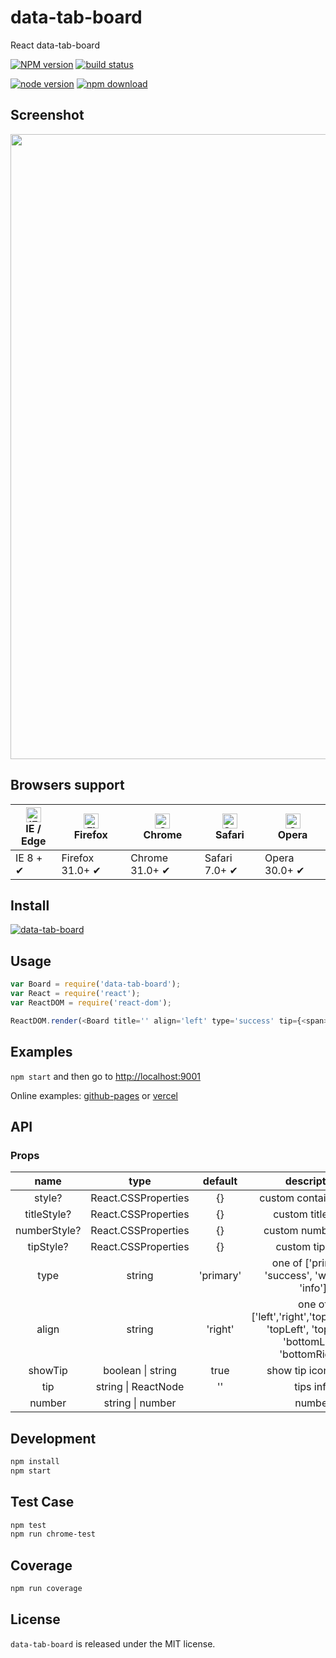 # data-tab-board

React data-tab-board

[![NPM version][npm-image]][npm-url]
[![build status][travis-image]][travis-url]

<!-- [![Test coverage][coveralls-image]][coveralls-url] -->

[![node version][node-image]][node-url]
[![npm download][download-image]][download-url]

[npm-image]: https://img.shields.io/npm/v/data-tab-board.svg?style=flat-square
[npm-url]: https://npmjs.org/package/data-tab-board
[travis-image]: https://travis-ci.org/ybzjsxh/data-tab-board.svg?branch=master
[travis-url]: https://travis-ci.org/ybzjsxh/data-tab-board
[coveralls-image]: https://img.shields.io/coveralls/ybzjsxh/data-tab-board.svg?style=flat-square
[coveralls-url]: https://coveralls.io/r/ybzjsxh/data-tab-board?branch=master
[gemnasium-image]: https://img.shields.io/gemnasium/ybzjsxh/data-tab-board.svg?style=flat-square
[node-image]: https://img.shields.io/badge/node.js-%3E=_0.10-green.svg?style=flat-square
[node-url]: https://nodejs.org/download/
[download-image]: https://img.shields.io/npm/dm/data-tab-board.svg?style=flat-square
[download-url]: https://npmjs.org/package/data-tab-board

## Screenshot

<img src="https://front-images.oss-cn-hangzhou.aliyuncs.com/i4/8e7d52524baffa614678e9a7bd1118c7-1175-149.png" width="1000" />

## Browsers support

| [<img src="https://raw.githubusercontent.com/alrra/browser-logos/master/src/edge/edge_48x48.png" alt="IE  Edge" width="24px" height="24px" />](http://godban.github.io/browsers-support-badges/)<br/>IE / Edge | [<img src="https://raw.githubusercontent.com/alrra/browser-logos/master/src/firefox/firefox_48x48.png" alt="Firefox" width="24px" height="24px" />](http://godban.github.io/browsers-support-badges/)<br/>Firefox | [<img src="https://raw.githubusercontent.com/alrra/browser-logos/master/src/chrome/chrome_48x48.png" alt="Chrome" width="24px" height="24px" />](http://godban.github.io/browsers-support-badges/)<br/>Chrome | [<img src="https://raw.githubusercontent.com/alrra/browser-logos/master/src/safari/safari_48x48.png" alt="Safari" width="24px" height="24px" />](http://godban.github.io/browsers-support-badges/)<br/>Safari | [<img src="https://raw.githubusercontent.com/alrra/browser-logos/master/src/opera/opera_48x48.png" alt="Opera" width="24px" height="24px" />](http://godban.github.io/browsers-support-badges/)<br/>Opera |
| -------------------------------------------------------------------------------------------------------------------------------------------------------------------------------------------------------------- | ----------------------------------------------------------------------------------------------------------------------------------------------------------------------------------------------------------------- | ------------------------------------------------------------------------------------------------------------------------------------------------------------------------------------------------------------- | ------------------------------------------------------------------------------------------------------------------------------------------------------------------------------------------------------------- | --------------------------------------------------------------------------------------------------------------------------------------------------------------------------------------------------------- |
| IE 8 + ✔                                                                                                                                                                                                       | Firefox 31.0+ ✔                                                                                                                                                                                                   | Chrome 31.0+ ✔                                                                                                                                                                                                | Safari 7.0+ ✔                                                                                                                                                                                                 | Opera 30.0+ ✔                                                                                                                                                                                             |

## Install

[![data-tab-board](https://nodei.co/npm/data-tab-board.png)](https://npmjs.org/package/data-tab-board)

## Usage

```js
var Board = require('data-tab-board');
var React = require('react');
var ReactDOM = require('react-dom');

ReactDOM.render(<Board title='' align='left' type='success' tip={<span>Board</span>} />, container);
```

## Examples

`npm start` and then go to
<http://localhost:9001>

Online examples: [github-pages](https://ybzjsxh.github.io/data-tab-board/?path=/story/data-tab-board--simple) or [vercel](https://data-tab-board.vercel.app/?path=/story/data-tab-board--simple)

## API

### Props

|     name     |        type         |  default  |                                        description                                         |
| :----------: | :-----------------: | :-------: | :----------------------------------------------------------------------------------------: |
|    style?    | React.CSSProperties |    {}     |                                   custom container style                                   |
| titleStyle?  | React.CSSProperties |    {}     |                                     custom title style                                     |
| numberStyle? | React.CSSProperties |    {}     |                                    custom number style                                     |
|  tipStyle?   | React.CSSProperties |    {}     |                                      custom tip style                                      |
|     type     |       string        | 'primary' |                      one of ['primary', 'success', 'warning', 'info']                      |
|    align     |       string        |  'right'  | one of ['left','right','top','bottom', 'topLeft', 'topRight', 'bottomLeft', 'bottomRight'] |
|   showTip    |  boolean \| string  |   true    |                                    show tip icon or not                                    |
|     tip      | string \| ReactNode |    ''     |                                         tips info                                          |
|    number    |  string \| number   |           |                                           number                                           |

## Development

```bash
npm install
npm start
```

## Test Case

```bash
npm test
npm run chrome-test
```

## Coverage

```bash
npm run coverage
```

## License

`data-tab-board` is released under the MIT license.

